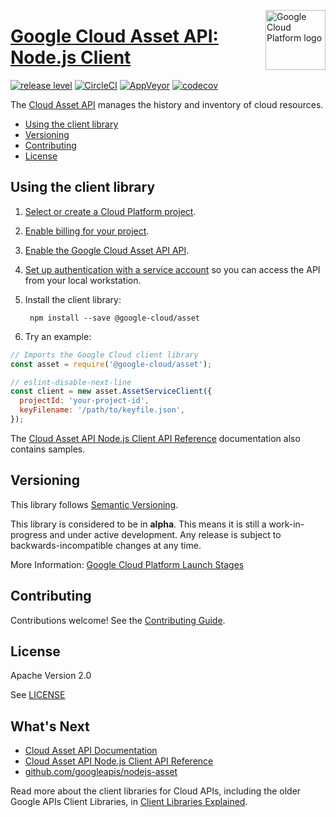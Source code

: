 [//]: # "This README.md file is auto-generated, all changes to this file will be lost."
[//]: # "To regenerate it, use `npm run generate-scaffolding`."
<img src="https://avatars2.githubusercontent.com/u/2810941?v=3&s=96" alt="Google Cloud Platform logo" title="Google Cloud Platform" align="right" height="96" width="96"/>

# [Google Cloud Asset API: Node.js Client](https://github.com/googleapis/nodejs-asset)

[![release level](https://img.shields.io/badge/release%20level-alpha-orange.svg?style&#x3D;flat)](https://cloud.google.com/terms/launch-stages)
[![CircleCI](https://img.shields.io/circleci/project/github/googleapis/nodejs-asset.svg?style=flat)](https://circleci.com/gh/googleapis/nodejs-asset)
[![AppVeyor](https://ci.appveyor.com/api/projects/status/github/googleapis/nodejs-asset?branch=master&svg=true)](https://ci.appveyor.com/project/googleapis/nodejs-asset)
[![codecov](https://img.shields.io/codecov/c/github/googleapis/nodejs-asset/master.svg?style=flat)](https://codecov.io/gh/googleapis/nodejs-asset)

The [Cloud Asset API](https://cloud.google.com/asset/docs) manages the history and inventory of cloud resources.


* [Using the client library](#using-the-client-library)
* [Versioning](#versioning)
* [Contributing](#contributing)
* [License](#license)

## Using the client library

1.  [Select or create a Cloud Platform project][projects].

1.  [Enable billing for your project][billing].

1.  [Enable the Google Cloud Asset API API][enable_api].

1.  [Set up authentication with a service account][auth] so you can access the
    API from your local workstation.

1. Install the client library:

        npm install --save @google-cloud/asset

1. Try an example:

```javascript
// Imports the Google Cloud client library
const asset = require('@google-cloud/asset');

// eslint-disable-next-line
const client = new asset.AssetServiceClient({
  projectId: 'your-project-id',
  keyFilename: '/path/to/keyfile.json',
});

```


The [Cloud Asset API Node.js Client API Reference][client-docs] documentation
also contains samples.

## Versioning

This library follows [Semantic Versioning](http://semver.org/).

This library is considered to be in **alpha**. This means it is still a
work-in-progress and under active development. Any release is subject to
backwards-incompatible changes at any time.

More Information: [Google Cloud Platform Launch Stages][launch_stages]

[launch_stages]: https://cloud.google.com/terms/launch-stages

## Contributing

Contributions welcome! See the [Contributing Guide](https://github.com/googleapis/nodejs-asset/blob/master/.github/CONTRIBUTING.md).

## License

Apache Version 2.0

See [LICENSE](https://github.com/googleapis/nodejs-asset/blob/master/LICENSE)

## What's Next

* [Cloud Asset API Documentation][product-docs]
* [Cloud Asset API Node.js Client API Reference][client-docs]
* [github.com/googleapis/nodejs-asset](https://github.com/googleapis/nodejs-asset)

Read more about the client libraries for Cloud APIs, including the older
Google APIs Client Libraries, in [Client Libraries Explained][explained].

[explained]: https://cloud.google.com/apis/docs/client-libraries-explained

[client-docs]: https://cloud.google.com/nodejs/docs/reference/asset/latest/
[product-docs]: https://cloud.google.com/resource-manager/docs/cloud-asset-inventory/overview
[shell_img]: https://gstatic.com/cloudssh/images/open-btn.png
[projects]: https://console.cloud.google.com/project
[billing]: https://support.google.com/cloud/answer/6293499#enable-billing
[enable_api]: https://console.cloud.google.com/flows/enableapi?apiid=asset.googleapis.com
[auth]: https://cloud.google.com/docs/authentication/getting-started
